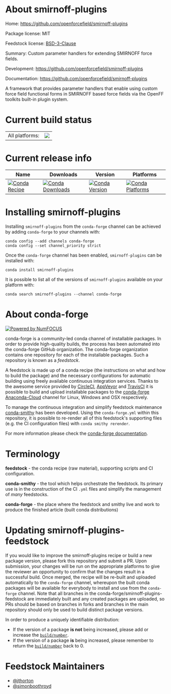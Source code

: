 About smirnoff-plugins
======================

Home: https://github.com/openforcefield/smirnoff-plugins

Package license: MIT

Feedstock license: [BSD-3-Clause](https://github.com/conda-forge/smirnoff-plugins-feedstock/blob/master/LICENSE.txt)

Summary: Custom parameter handlers for extending SMIRNOFF force fields.

Development: https://github.com/openforcefield/smirnoff-plugins

Documentation: https://github.com/openforcefield/smirnoff-plugins

A framework that provides parameter handlers that enable using custom force field
functional forms in SMIRNOFF based force fields via the OpenFF toolkits built-in
plugin system.


Current build status
====================


<table><tr><td>All platforms:</td>
    <td>
      <a href="https://dev.azure.com/conda-forge/feedstock-builds/_build/latest?definitionId=13707&branchName=master">
        <img src="https://dev.azure.com/conda-forge/feedstock-builds/_apis/build/status/smirnoff-plugins-feedstock?branchName=master">
      </a>
    </td>
  </tr>
</table>

Current release info
====================

| Name | Downloads | Version | Platforms |
| --- | --- | --- | --- |
| [![Conda Recipe](https://img.shields.io/badge/recipe-smirnoff--plugins-green.svg)](https://anaconda.org/conda-forge/smirnoff-plugins) | [![Conda Downloads](https://img.shields.io/conda/dn/conda-forge/smirnoff-plugins.svg)](https://anaconda.org/conda-forge/smirnoff-plugins) | [![Conda Version](https://img.shields.io/conda/vn/conda-forge/smirnoff-plugins.svg)](https://anaconda.org/conda-forge/smirnoff-plugins) | [![Conda Platforms](https://img.shields.io/conda/pn/conda-forge/smirnoff-plugins.svg)](https://anaconda.org/conda-forge/smirnoff-plugins) |

Installing smirnoff-plugins
===========================

Installing `smirnoff-plugins` from the `conda-forge` channel can be achieved by adding `conda-forge` to your channels with:

```
conda config --add channels conda-forge
conda config --set channel_priority strict
```

Once the `conda-forge` channel has been enabled, `smirnoff-plugins` can be installed with:

```
conda install smirnoff-plugins
```

It is possible to list all of the versions of `smirnoff-plugins` available on your platform with:

```
conda search smirnoff-plugins --channel conda-forge
```


About conda-forge
=================

[![Powered by NumFOCUS](https://img.shields.io/badge/powered%20by-NumFOCUS-orange.svg?style=flat&colorA=E1523D&colorB=007D8A)](http://numfocus.org)

conda-forge is a community-led conda channel of installable packages.
In order to provide high-quality builds, the process has been automated into the
conda-forge GitHub organization. The conda-forge organization contains one repository
for each of the installable packages. Such a repository is known as a *feedstock*.

A feedstock is made up of a conda recipe (the instructions on what and how to build
the package) and the necessary configurations for automatic building using freely
available continuous integration services. Thanks to the awesome service provided by
[CircleCI](https://circleci.com/), [AppVeyor](https://www.appveyor.com/)
and [TravisCI](https://travis-ci.com/) it is possible to build and upload installable
packages to the [conda-forge](https://anaconda.org/conda-forge)
[Anaconda-Cloud](https://anaconda.org/) channel for Linux, Windows and OSX respectively.

To manage the continuous integration and simplify feedstock maintenance
[conda-smithy](https://github.com/conda-forge/conda-smithy) has been developed.
Using the ``conda-forge.yml`` within this repository, it is possible to re-render all of
this feedstock's supporting files (e.g. the CI configuration files) with ``conda smithy rerender``.

For more information please check the [conda-forge documentation](https://conda-forge.org/docs/).

Terminology
===========

**feedstock** - the conda recipe (raw material), supporting scripts and CI configuration.

**conda-smithy** - the tool which helps orchestrate the feedstock.
                   Its primary use is in the construction of the CI ``.yml`` files
                   and simplify the management of *many* feedstocks.

**conda-forge** - the place where the feedstock and smithy live and work to
                  produce the finished article (built conda distributions)


Updating smirnoff-plugins-feedstock
===================================

If you would like to improve the smirnoff-plugins recipe or build a new
package version, please fork this repository and submit a PR. Upon submission,
your changes will be run on the appropriate platforms to give the reviewer an
opportunity to confirm that the changes result in a successful build. Once
merged, the recipe will be re-built and uploaded automatically to the
`conda-forge` channel, whereupon the built conda packages will be available for
everybody to install and use from the `conda-forge` channel.
Note that all branches in the conda-forge/smirnoff-plugins-feedstock are
immediately built and any created packages are uploaded, so PRs should be based
on branches in forks and branches in the main repository should only be used to
build distinct package versions.

In order to produce a uniquely identifiable distribution:
 * If the version of a package **is not** being increased, please add or increase
   the [``build/number``](https://docs.conda.io/projects/conda-build/en/latest/resources/define-metadata.html#build-number-and-string).
 * If the version of a package **is** being increased, please remember to return
   the [``build/number``](https://docs.conda.io/projects/conda-build/en/latest/resources/define-metadata.html#build-number-and-string)
   back to 0.

Feedstock Maintainers
=====================

* [@jthorton](https://github.com/jthorton/)
* [@simonboothroyd](https://github.com/simonboothroyd/)

